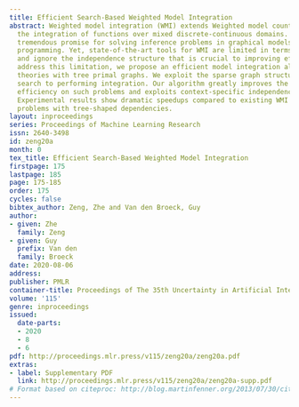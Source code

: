 ```yaml
---
title: Efficient Search-Based Weighted Model Integration
abstract: Weighted model integration (WMI) extends Weighted model counting (WMC) to
  the integration of functions over mixed discrete-continuous domains. It has shown
  tremendous promise for solving inference problems in graphical models and probabilistic
  programming. Yet, state-of-the-art tools for WMI are limited in terms of performance
  and ignore the independence structure that is crucial to improving efficiency. To
  address this limitation, we propose an efficient model integration algorithm for
  theories with tree primal graphs. We exploit the sparse graph structure by using
  search to performing integration. Our algorithm greatly improves the computational
  efficiency on such problems and exploits context-specific independence between variables.
  Experimental results show dramatic speedups compared to existing WMI solvers on
  problems with tree-shaped dependencies.
layout: inproceedings
series: Proceedings of Machine Learning Research
issn: 2640-3498
id: zeng20a
month: 0
tex_title: Efficient Search-Based Weighted Model Integration
firstpage: 175
lastpage: 185
page: 175-185
order: 175
cycles: false
bibtex_author: Zeng, Zhe and Van den Broeck, Guy
author:
- given: Zhe
  family: Zeng
- given: Guy
  prefix: Van den
  family: Broeck
date: 2020-08-06
address: 
publisher: PMLR
container-title: Proceedings of The 35th Uncertainty in Artificial Intelligence Conference
volume: '115'
genre: inproceedings
issued:
  date-parts:
  - 2020
  - 8
  - 6
pdf: http://proceedings.mlr.press/v115/zeng20a/zeng20a.pdf
extras:
- label: Supplementary PDF
  link: http://proceedings.mlr.press/v115/zeng20a/zeng20a-supp.pdf
# Format based on citeproc: http://blog.martinfenner.org/2013/07/30/citeproc-yaml-for-bibliographies/
---
```

